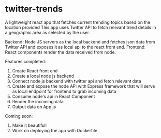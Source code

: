 # twitter-trends
A lightweight react app that fetches current trending topics based on the location provided
This app uses Twitter API to fetch relevant trend details in a geographic area as selected by the user.

Backend: Node JS servers as the local backend and fetches json data from Twitter API and exposes it as local api to the react front end.
Frontend: React components render the data received from node.

Features completed: 
1. Create React front end
2. Create a local node js backend
3. Connect node js backend with twitter api and fetch relevant data
4. Create and expose the node API with Express framework that will serve as local endpoint for frontend to grab incoming data
5. Consume node's api in React Component
6. Render the incoming data
7. Output data on App.js

Coming soon:

1. Make it beautiful!
2. Work on deploying the app with Dockerfile
